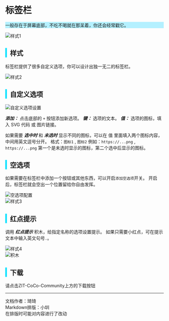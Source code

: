 # 标签栏

<div style="background-color: rgb(180, 240, 255);">
 一般存在于屏幕底部，不吃不喝就在那呆着，你还会经常戳它。
</div>


![样式1](https://cc.zitzhen.cn/control/%E6%A0%87%E7%AD%BE%E6%A0%8F-Qii/images/1.png)

<div style="border-left: 5px solid rgb(0, 225, 255); padding-left: 10px;">
<h2>样式</h2>
</div>

标签栏提供了很多自定义选项，你可以设计出独一无二的标签栏。

![样式2](https://cc.zitzhen.cn/control/%E6%A0%87%E7%AD%BE%E6%A0%8F-Qii/images/2.png)

<div style="border-left: 5px solid rgb(0, 225, 255); padding-left: 10px;">
<h2>自定义选项</h2>
</div>

![自定义选项设置](https://cc.zitzhen.cn/control/%E6%A0%87%E7%AD%BE%E6%A0%8F-Qii/images/3.png)

***添加：*** 点击底部的 `+` 按钮添加新选项。
***键：*** 选项的文本。
***值：*** 选项的图标，填入 SVG 代码 或 图片链接。

如果需要 ***选中时*** 和 ***未选时*** 显示不同的图标，可以在 值 里面填入两个图标内容，中间用英文逗号分开。
格式：`图标1` , `图标2`
例如：`https://...png` , `https://...png`
第一个是未选时显示的图标，第二个选中后显示的图标。

<div style="border-left: 5px solid rgb(0, 225, 255); padding-left: 10px;">
<h2>空选项</h2>
</div>

如果需要在标签栏中添加一个按钮或其他东西，可以开启`添加空选项`开关。
开启后，标签栏就会空出一个位置留给你自由发挥。

![空选项配置](https://cc.zitzhen.cn/control/%E6%A0%87%E7%AD%BE%E6%A0%8F-Qii/images/4.png)  
![样式3](https://cc.zitzhen.cn/control/%E6%A0%87%E7%AD%BE%E6%A0%8F-Qii/images/5.png)  

<div style="border-left: 5px solid rgb(0, 225, 255); padding-left: 10px;">
<h2>红点提示</h2>
</div>

调用 ***红点提示*** 积木，给指定名称的选项设置提示。
如果只需要小红点，可在提示文本中输入英文句号`.`。

![样式4](https://cc.zitzhen.cn/control/%E6%A0%87%E7%AD%BE%E6%A0%8F-Qii/images/6.png)  
![积木](https://cc.zitzhen.cn/control/%E6%A0%87%E7%AD%BE%E6%A0%8F-Qii/images/7.png)  

<div style="border-left: 5px solid rgb(0, 225, 255); padding-left: 10px;">
<h2> 下载</h2>
</div>
请点击ZIT-CoCo-Community上方的下载按钮

---
文档作者：琦琦  
Markdown排版：小圳  
在排版时可能对内容进行了改动  